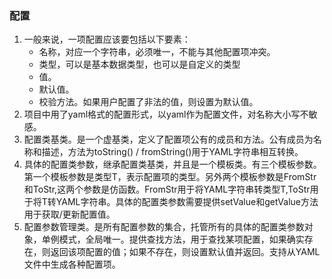 ### 配置
1. 一般来说，一项配置应该要包括以下要素：
   - 名称，对应一个字符串，必须唯一，不能与其他配置项冲突。
   - 类型，可以是基本数据类型，也可以是自定义的类型
   - 值。
   - 默认值。
   - 校验方法。如果用户配置了非法的值，则设置为默认值。
2. 项目中用了yaml格式的配置形式，以yaml作为配置文件，对名称大小写不敏感。
3. 配置类基类。是一个虚基类，定义了配置项公有的成员和方法。公有成员为名称和描述，方法为toString() / fromString()用于YAML字符串相互转换。
4. 具体的配置类参数，继承配置类基类，并且是一个模板类。有三个模板参数。第一个模板参数是类型T，表示配置项的类型。另外两个模板参数是FromStr和ToStr,这两个参数是仿函数。FromStr用于将YAML字符串转类型T,ToStr用于将T转YAML字符串。具体的配置类参数需要提供setValue和getValue方法用于获取/更新配置值。
5. 配置参数管理类。是所有配置参数的集合，托管所有的具体的配置类参数对象，单例模式，全局唯一。提供查找方法，用于查找某项配置，如果确实存在，则返回该项配置的值；如果不存在，则设置默认值并返回。支持从YAML文件中生成各种配置项。